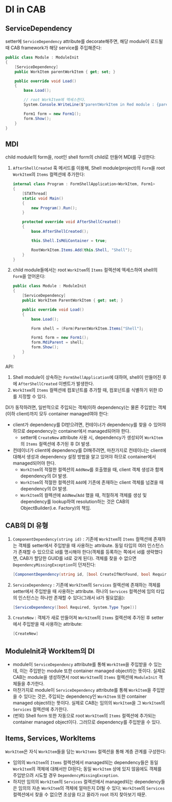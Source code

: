 # DI in CAB

## ServiceDependency

setter에 `ServiceDependency` attribute를 decorate해주면, 해당 module이 로드될 때 CAB framework가 해당 service를 주입해준다:

```cs
public class Module : ModuleInit
{
    [ServiceDependency]
    public WorkItem parentWorkItem { get; set; }

    public override void Load()
    {
        base.Load();

        // root WorkItem에 엑세스한다.
        System.Console.WriteLine($"parentWorkItem in Red module : {parentWorkItem}");

        Form1 form = new Form1();
        form.Show();
    }
}
```

## MDI

child module의 form을, root인 shell form의 child로 만들어 MDI를 구성한다:

1. `AfterShellCreated` 훅 메서드를 이용해, Shell module(project)의 `Form`을 root `WorkItem`의 `Items` 컬렉션에 추가한다:
    ```cs
    internal class Program : FormShellApplication<WorkItem, Form1>
    {
        [STAThread]
        static void Main()
        {
            new Program().Run();
        }

        protected override void AfterShellCreated()
        {
            base.AfterShellCreated();

            this.Shell.IsMdiContainer = true;

            RootWorkItem.Items.Add(this.Shell, "Shell");
        }
    }
    ```
2. child module들에서는 root `WorkItem`의 `Items` 컬렉션에 엑세스하여 shell의 `Form`을 얻어온다:
    ```cs
    public class Module : ModuleInit
    {
        [ServiceDependency]
        public WorkItem ParentWorkItem { get; set; }

        public override void Load()
        {
            base.Load();

            Form shell = (Form)ParentWorkItem.Items["Shell"];

            Form1 form = new Form1();
            form.MdiParent = shell;
            form.Show();
        }
    }
    ```

API:

1. Shell module이 상속하는 `FormShellApplication`에 대하여, shell이 만들어진 후에 `AfterShellCreated` 이벤트가 발생한다.
2. `WorkItem`의 `Items` 컬렉션에 컴포넌트를 추가할 때, 컴포넌트를 식별하기 위한 ID를 지정할 수 있다.

DI가 동작하려면, 일반적으로 주입되는 객체(이하 dependency)는 물론 주입받는 객체(이하 client)까지 모두 container managed여야 한다:

- client가 dependency를 DI받으려면, 컨테이너가 dependency를 찾을 수 있어야 하므로 dependency는 container에서 managed되어야 한다.
  - setter에 `CreateNew` attribute 사용 시, dependency가 생성되어 `WorkItem`의 `Items` 컬렉션에 추가된 후 DI 발생.
- 컨테이너가 client에 dependency를 DI해주려면, 마찬가지로 컨테이너는 client에 대해서 생성과 dependency 설정 방법을 알고 있어야 하므로 container에서 managed되어야 한다.
  - `WorkItem`의 적절한 컬렉션의 `AddNew`를 호출했을 때, client 객체 생성과 함께 dependency의 DI 발생.
  - `WorkItem`의 적절한 컬렉션의 `Add`에 기존에 존재하는 client 객체를 넘겼을 때 dependency의 DI 발생.
  - `WorkItem`의 컬렉션에 `AddNew`/`Add` 했을 때, 적절하게 객체를 생성 및 dependency를 lookup하여 resolution하는 것은 CAB의 ObjectBuilder(i.e. Factory)의 책임.

## CAB의 DI 유형

1. `ComponentDependency(string id)` : 기존에 `WorkItem`의 `Items` 컬렉션에 존재하는 객체를 setter에서 주입받을 때 사용하는 attribute. 동일 타입의 여러 인스턴스가 존재할 수 있으므로 id를 명시해야 한다(객체를 등록하는 쪽에서 id를 생략했다면, CAB가 할당한 GUID를 id로 갖게 된다). 객체를 찾을 수 없으면 `DependencyMissingException`이 던져진다:
    ```cs
    [ComponentDependency(string id, [bool CreateIfNotFound, bool Required, System.Type Type])]
    ```
2. `ServiceDependency` : 기존에 `WorkItem`의 `Services` 컬렉션에 존재하는 객체를 setter에서 주입받을 때 사용하는 attribute. 하나의 `Services` 컬렉션에 임의 타입의 인스턴스는 하나만 존재할 수 있다(그래서 id가 필요없음):
    ```cs
    [ServiceDependency([bool Required, System.Type Type])]
    ```
3. `CreateNew` : 객체가 새로 만들어져 `WorkItem`의 `Items` 컬렉션에 추가된 후 setter에서 주입받을 때 사용하는 attribute:
    ```cs
    [CreateNew]
    ```

## ModuleInit과 WorkItem의 DI

- module이 `ServiceDependency` attribute를 통해 `WorkItem`을 주입받을 수 있는데, 이는 주입받는 module 또한 container managed object라는 뜻이다. 실제로 CAB는 module을 생성하면서 root `WorkItem`의 `Items` 컬렉션에 `ModuleInit` 객체들을 추가한다.
- 마찬가지로 module이 `ServiceDependency` attribute를 통해 `WorkItem`을 주입받을 수 있다는 것은, 주입되는 dependency인 `WorkItem` 또한 container managed object라는 뜻이다. 실제로 CAB는 임의의 `WorkItem`을 그 `WorkItem`의 `Services` 컬렉션에 추가한다.
- (번외) Shell form 또한 자동으로 root `WorkItem`의 `Items` 컬렉션에 추가되는 container managed object이다. 그러므로 dependency를 주입받을 수 있다.

## Items, Services, WorkItems

`WorkItem`은 자식 `WorkItem`들을 담는 `WorkItems` 컬렉션을 통해 계층 관계를 구성한다:

- 임의의 `WorkItem`의 `Items` 컬렉션에서 managed되는 dependency들은 동일 `WorkItem`의 객체에 대해서만 DI된다; 동일 `WorkItem` 상에 있지 않음에도 객체를 주입받으려 시도할 경우 `DependencyMissingException`.
- 하지만 임의의 `WorkItem`의 `Services` 컬렉션에서 managed되는 dependency들은 임의의 자손 `WorkItem`의 객체에 얼마든지 DI될 수 있다; `WorkItem`의 `Services` 컬렉션에서 찾을 수 없으면 조상을 타고 올라가 root 까지 찾아보기 때문.